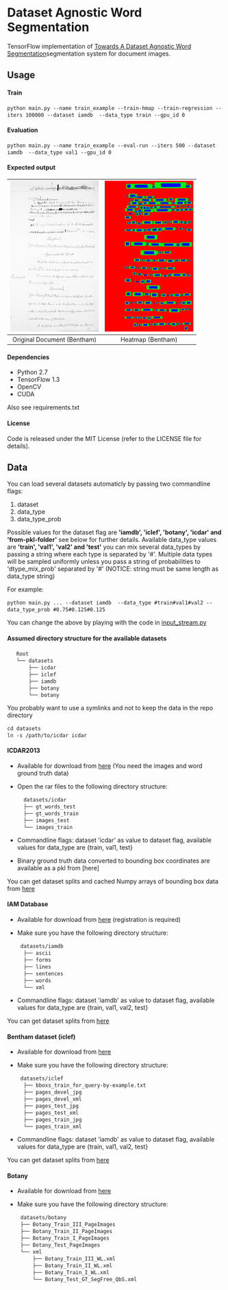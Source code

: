 # Dataset Agnostic Word Segmentation

TensorFlow implementation of [Towards A Dataset Agnostic Word Segmentation](https://sites.google.com/view/tdsas/home)segmentation system for document images.

## Usage

#### Train

    python main.py --name train_example --train-hmap --train-regression --iters 100000 --dataset iamdb  --data_type train --gpu_id 0

#### Evaluation

    python main.py --name train_example --eval-run --iters 500 --dataset iamdb  --data_type val1 --gpu_id 0

#### Expected output
| [![Sample of Bentham (iclef) Document](img/iclef_sample.png)](img/iclef_sample.png)  | [![Sample of Bentham (iclef) Document heatmap](img/iclef_hmap_sample.png)](img/iclef_hmap_sample.png) |
|:---:|:---:|
| Original Document (Bentham) | Heatmap (Bentham) |


#### Dependencies
* Python 2.7
* TensorFlow 1.3
* OpenCV
* CUDA

Also see requirements.txt

#### License

Code is released under the MIT License (refer to the LICENSE file for details).

## Data

You can load several datasets automaticly by passing two commandline flags:

1. dataset
2. data_type
3. data_type_prob

Possible values for the dataset flag are **'iamdb', 'iclef', 'botany', 'icdar' and 'from-pkl-folder'** see below for further details. Available data_type values are **'train', 'val1', 'val2' and 'test'**
you can mix several data_types by passing a string where each type is separated by '#'. Multiple data types will be sampled uniformly unless you pass
a string of probabilities to 'dtype_mix_prob' separated by '#' (NOTICE: string must be same length as data_type string)

For example:

    python main.py ... --dataset iamdb  --data_type #train#val1#val2 --data_type_prob #0.75#0.125#0.125

You can change the above by playing with the code in [input_stream.py](settings/input_stream.py)

#### Assumed directory structure for the available datasets

       Root
       └── datasets
           ├── icdar
           ├── iclef
           ├── iamdb
           ├── botany
           └── botany

You probably want to use a symlinks and not to keep the data in the repo directory

    cd datasets
    ln -s /path/to/icdar icdar



#### ICDAR2013
* Available for download from [here](http://users.iit.demokritos.gr/~nstam/ICDAR2013HandSegmCont/BenchmarkingDataset/) (You need the images and word ground truth data)
* Open the rar files to the following directory structure:

        datasets/icdar
        ├── gt_words_test
        ├── gt_words_train
        ├── images_test
        └── images_train

* Commandline flags: dataset 'icdar' as value to dataset flag, available values for data_type are {train, val1, test}

* Binary ground truth data converted to bounding box coordinates are available as a pkl from [here]

You can get dataset splits and cached Numpy arrays of bounding box data from [here](https://drive.google.com/drive/folders/1QnDWjB2WmBIrNrE8lDvSJ99Oj8_TaMZq?usp=sharing)

#### IAM Database

* Available for download from [here](http://www.fki.inf.unibe.ch/databases/iam-handwriting-database/download-the-iam-handwriting-database) (registration is required)

* Make sure you have the following directory structure:

       datasets/iamdb
        ├── ascii
        ├── forms
        ├── lines
        ├── sentences
        ├── words
        └── xml

* Commandline flags: dataset 'iamdb' as value to dataset flag, available values for data_type are {train, val1, val2, test}

You can get dataset splits from [here](https://drive.google.com/drive/folders/1QnDWjB2WmBIrNrE8lDvSJ99Oj8_TaMZq?usp=sharing)

#### Bentham dataset (iclef)

* Available for download from [here](https://zenodo.org/record/52994)

* Make sure you have the following directory structure:

       datasets/iclef
        ├── bboxs_train_for_query-by-example.txt
        ├── pages_devel_jpg
        ├── pages_devel_xml
        ├── pages_test_jpg
        ├── pages_test_xml
        ├── pages_train_jpg
        └── pages_train_xml

* Commandline flags: dataset 'iamdb' as value to dataset flag, available values for data_type are {train, val1, val2, test}

You can get dataset splits from [here](https://drive.google.com/drive/folders/1QnDWjB2WmBIrNrE8lDvSJ99Oj8_TaMZq?usp=sharing)

#### Botany

* Available for download from [here](https://www.prhlt.upv.es/contests/icfhr2016-kws/data.html)

* Make sure you have the following directory structure:

       datasets/botany
       ├── Botany_Train_III_PageImages
       ├── Botany_Train_II_PageImages
       ├── Botany_Train_I_PageImages
       ├── Botany_Test_PageImages
       └── xml
           ├── Botany_Train_III_WL.xml
           ├── Botany_Train_II_WL.xml
           ├── Botany_Train_I_WL.xml
           └── Botany_Test_GT_SegFree_QbS.xml
